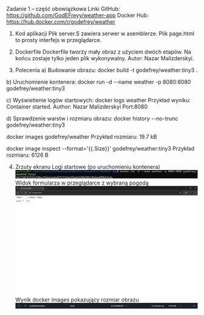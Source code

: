 Zadanie 1 – część obowiązkowa
Linki
GitHub: https://github.com/GodEFreyy/weather-app
Docker Hub: https://hub.docker.com/r/godefrey/weather

1. Kod aplikacji
Plik server.S zawiera serwer w asemblerze. Plik page.html to prosty interfejs w przeglądarce.

2. Dockerfile
Dockerfile tworzy mały obraz z użyciem dwóch etapów. Na końcu zostaje tylko jeden plik wykonywalny. Autor: Nazar Malizderskyi.

3. Polecenia
a) Budowanie obrazu:
docker build -t godefrey/weather:tiny3 .

b) Uruchomienie kontenera:
docker run -d --name weather -p 8080:8080 godefrey/weather:tiny3

c) Wyświetlenie logów startowych:
docker logs weather
Przykład wyniku:
Container started. Author: Nazar Malizderskyi Port:8080

d) Sprawdzenie warstw i rozmiaru obrazu:
docker history --no-trunc godefrey/weather:tiny3

docker images godefrey/weather
Przykład rozmiaru: 19.7 kB

docker image inspect --format='{{.Size}}' godefrey/weather:tiny3
Przykład rozmiaru: 6126 B

4. Zrzuty ekranu
Logi startowe (po uruchomieniu kontenera)
![alt text](image.png)
Widok formularza w przeglądarce z wybraną pogodą
![alt text](image-1.png)
Wynik docker images pokazujący rozmiar obrazu
![alt text](image-2.png)